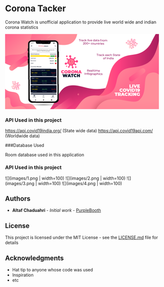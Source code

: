 # Corona Tacker

Corona Watch is unofficial application to provide live world wide and indian corona statistics

![](images/poster.png)

### API Used in this project

https://api.covid19india.org/ (State wide data)
https://api.covid19api.com/ (Worldwide data)

###Database Used

Room database used in this application 

### API Used in this project

![](images/1.png | width=100) ![](images/2.png | width=100) ![](images/3.png | width=100) ![](images/4.png | width=100)

## Authors

* **Altaf Chaduahri** - *Initial work* - [PurpleBooth](https://github.com/altafc22)

## License

This project is licensed under the MIT License - see the [LICENSE.md](LICENSE.md) file for details

## Acknowledgments

* Hat tip to anyone whose code was used
* Inspiration
* etc
